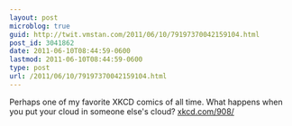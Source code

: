 ```yaml
---
layout: post
microblog: true
guid: http://twit.vmstan.com/2011/06/10/79197370042159104.html
post_id: 3041862
date: 2011-06-10T08:44:59-0600
lastmod: 2011-06-10T08:44:59-0600
type: post
url: /2011/06/10/79197370042159104.html
---
```

Perhaps one of my favorite XKCD comics of all time. What happens when you put your cloud in someone else's cloud? [xkcd.com/908/](http://xkcd.com/908/)
